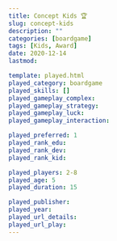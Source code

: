 ```yaml
---
title: Concept Kids 🏆
slug: concept-kids
description: ""
categories: [boardgame]
tags: [Kids, Award]
date: 2020-12-14
lastmod: 

template: played.html
played_category: boardgame
played_skills: []
played_gameplay_complex: 
played_gameplay_strategy: 
played_gameplay_luck: 
played_gameplay_interaction: 

played_preferred: 1
played_rank_edu: 
played_rank_dev: 
played_rank_kid: 

played_players: 2-8
played_age: 5
played_duration: 15

played_publisher: 
played_year: 
played_url_details: 
played_url_play: 
---
```


